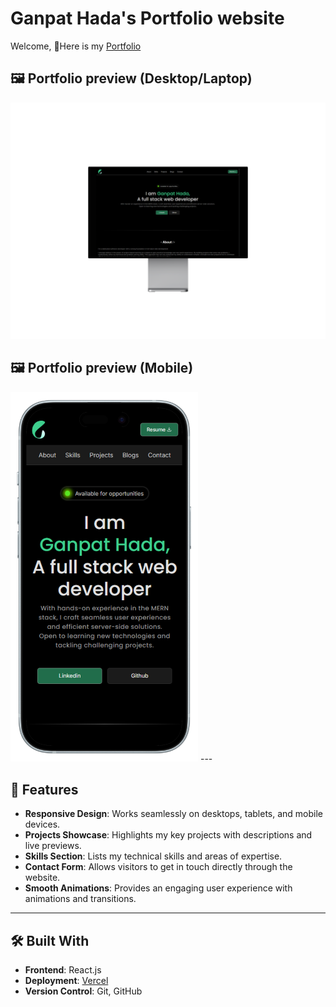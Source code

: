 # Ganpat Hada's Portfolio website

Welcome, 👏Here is my [Portfolio](https://ganpathada22.netlify.app)

## 🖼 Portfolio preview (Desktop/Laptop)

<img src="./src/assets/desktop_screen.png" alt="Portfolio preview" />

## 🖼 Portfolio preview (Mobile)

<img src="./src/assets/mobile_screen.png" alt="Portfolio preview" width="300" />
---

## 🚀 Features

- **Responsive Design**: Works seamlessly on desktops, tablets, and mobile devices.
- **Projects Showcase**: Highlights my key projects with descriptions and live previews.
- **Skills Section**: Lists my technical skills and areas of expertise.
- **Contact Form**: Allows visitors to get in touch directly through the website.
- **Smooth Animations**: Provides an engaging user experience with animations and transitions.

---

## 🛠️ Built With

- **Frontend**: React.js
- **Deployment**: [Vercel](https://vercel.com/)
- **Version Control**: Git, GitHub
